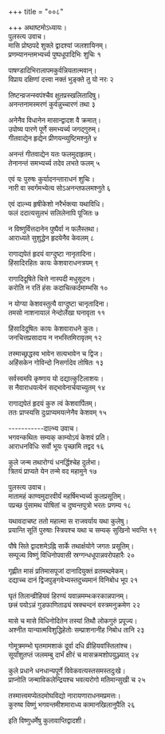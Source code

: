+++
title = "००८"

+++
अथाष्टमोऽध्यायः।  
पुलस्त्य उवाच।  
मासि प्रोष्ठपदे शुक्ले द्वादश्यां जलशायिनम्।  
प्रणम्यानन्तमभ्यर्च्य पुष्पधूपादिभिः शुचिः १

पाषण्डादिभिरालापमकुर्वन्नियतात्मवान्।  
विप्राय दक्षिणां दत्त्वा नक्तं भुङ्क्ते तु यो नरः २

तिष्टन्व्रजन्स्वपंश्चैव क्षुतप्रस्खलितादिषु।  
अनन्तनामस्मरणं कुर्वन्नुच्चारणं तथा ३

अनेनैव विधानेन मासान्द्वादश वै क्रमात्।  
उपोष्य पारणे पूर्णे समभ्यर्च्य जगद्गुरुम्।  
गीतवाद्येन हृद्येन प्रीणयन्व्युष्टिमश्नुते ४

अनन्तं गीतवाद्येन यतः फलमुदाहृतम्।  
तेनानन्तं समभ्यर्च्य तदेव लभते फलम् ५

एवं यः पुरुषः कुर्यादनन्ताराधनं शुचिः।  
नारी वा स्वर्गमभ्येत्य सोऽअनन्तफलमश्नुते ६

एवं दाल्भ्य हृषीकेशो नरैर्भक्त्या यथाविधि।  
फलं ददात्यसुलभं सलिलेनापि पूजितः ७

न विष्णुर्वित्तदानेन पुष्पैर्वा न फलैस्तथा।  
आराध्यते सुशुद्धेन हृदयेनैव केवलम् ८

रागाद्यपेतं हृदयं वाग्दुष्टा नानृतादिना।  
हिंसादिरहितः कायः केशवाराधनत्रयम् ९

रागादिदूषिते चित्ते नास्पदी मधुसूदनः।  
करोति न रतिं हंसः कदाचित्कर्दमाम्भसि १०

न योग्या केशवस्तुत्यै वाग्दुष्टा चानृतादिना।  
तमसो नाशनायालं नेन्दोर्लेखा घनावृता ११

हिंसादिदूषितः कायः केशवाराधने कुतः।  
जनचित्तप्रसादाय न नभस्तिमिरावृतम् १२

तस्माच्छ्रद्धस्व भावेन सत्यभावेन च द्विज।  
अहिंसकेन गोविन्दो निसर्गादेव तोषितः १३

सर्वस्वमपि कृष्णाय यो दद्यात्कुटिलाशयः।  
स नैवाराधयत्येनं सद्भावेनार्चयाच्युतम् १४

रागाद्यपेतं हृदयं कुरु त्वं केशवार्पितम्।  
ततः प्राप्स्यसि दुःप्राप्यमयत्नेनैव केशवम् १५

\-----------दाल्भ्य उवाच।  
भगवन्कथितः सम्यक् काम्योऽयं केशवं प्रति।  
आराधनविधिः सर्वो भूयः पृच्छामि तद्वद १६

कुले जन्म तथारोग्यं धनर्द्धिश्चेह दुर्लभा।  
त्रितयं प्राप्यते येन तन्मे वद महामुने १७

पुलस्त्य उवाच।  
मातामहं काण्वमुदारवीर्यं महर्षिमभ्यर्च्य कुलप्रसूतिम्।  
पप्रच्छ पुंसामथ योषितां च दुष्वन्तपुत्रो भरतः प्रणम्य १८

यथावदाचष्ट ततो महात्मा स राजवर्याय यथा कुलेषु।  
प्रयान्ति सूतिं पुरुषाः स्त्रियश्च यथा च सम्यक् सुखिनो भवन्ति १९

पौषे सिते द्वादशमेऽह्नि सार्के तथार्क्षयोगे जगतः प्रसूतिम्।  
सम्पूज्य विष्णुं विधिनोपवासी स्रग्गन्धधूपान्नवरोपहारैः २०

गृह्णीत मासं प्रतिमासपूजां दानादियुक्तं व्रतमब्दमेकम्।  
दद्याच्च दानं द्विजपुङ्गवेभ्यस्तदुच्यमानं विनिबोध भूप २१

घृतं तिलान्व्रीहियवं हिरण्यं यवान्नमम्भःकरकान्नपानम्।  
छत्त्रं पयोऽन्नं गुडफाणिताढ्यं स्रक्चन्दनं वस्त्रमनुक्रमेण २२

मासे च मासे विधिनोदितेन तस्यां तिथौ लोकगुरुं प्रपूज्य।  
अश्नीत यान्यात्मविशुद्धिहेतोः सम्प्राशनानीह निबोध तानि २३

गोमूत्रमम्भो घृतमामशाकं दूर्वा दधि व्रीहियवांस्तिलांश्च।  
सूर्यांशुतप्तं जलमम्बु दार्भं क्षीरं च मासक्रमशोपयुञ्ज्यात् २४

कुले प्रधाने धनधान्यपूर्णे विवेकवत्यस्तसमस्तदुःखे।  
प्राप्नोति जन्माविकलेन्द्रियश्च भवत्यरोगो मतिमान्सुखी च २५

तस्मात्त्वमप्येतदमोघविद्यो नारायणाराधनमप्रमत्तः।  
कुरुष्व विष्णुं भगवन्तमीशमाराध्य कामानखिलानुपैति २६

इति विष्णुधर्मेषु कुलावाप्तिद्वादशी।  
